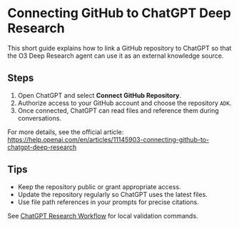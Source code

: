 # Connecting GitHub to ChatGPT Deep Research

This short guide explains how to link a GitHub repository to ChatGPT so that the O3 Deep Research agent can use it as an external knowledge source.

## Steps
1. Open ChatGPT and select **Connect GitHub Repository**.
2. Authorize access to your GitHub account and choose the repository `ADK`.
3. Once connected, ChatGPT can read files and reference them during conversations.

For more details, see the official article: <https://help.openai.com/en/articles/11145903-connecting-github-to-chatgpt-deep-research>

## Tips
- Keep the repository public or grant appropriate access.
- Update the repository regularly so ChatGPT uses the latest files.
- Use file path references in your prompts for precise citations.

See [ChatGPT Research Workflow](chatgpt_research_workflow.md) for local validation commands.
